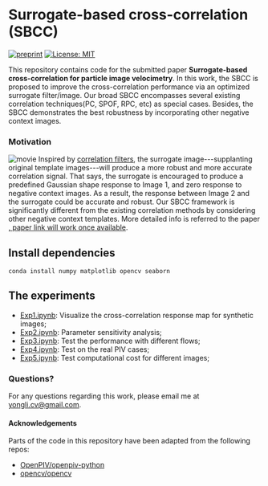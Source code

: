 # Surrogate-based cross-correlation (SBCC) 

[![preprint](https://img.shields.io/static/v1?label=arXiv&message=2112.05303&color=B31B1B)](https://arxiv.org/abs/2112.05303)
[![License: MIT](https://img.shields.io/badge/License-MIT-yellow.svg)](https://opensource.org/licenses/MIT)

This repository contains code for the submitted paper __Surrogate-based cross-correlation for particle image velocimetry__.
In this work,  the SBCC is proposed to improve the cross-correlation performance via an optimized surrogate filter/image. Our broad SBCC encompasses several existing correlation techniques(PC, SPOF, RPC, etc) as special cases. Besides, the SBCC demonstrates the best robustness  by incorporating other negative context images.

### Motivation 
![movie](https://github.com/yongleex/SBCC/blob/cc21b363e036b3a9e40fed7d51d21e99a59a5a1a/for%20figure/motivation.png)
Inspired by [correlation filters](https://dl.acm.org/doi/book/10.5555/2520035), the surrogate image---supplanting original template images---will produce a more robust and more accurate correlation signal. That says, the surrogate is encouraged to produce a predefined Gaussian shape response to Image 1, and zero response to negative context images. As a result, the response between Image 2 and the surrogate could be accurate and robust.
Our SBCC framework is significantly different from the existing correlation methods by considering other negative context templates. More detailed info is referred to the paper [, paper link will work once available](https://arxiv.org/abs/2112.05303).

## Install dependencies
```
conda install numpy matplotlib opencv seaborn
```



## The experiments
* [Exp1.ipynb](https://github.com/yongleex/SBCC/blob/master/Exp1.ipynb): Visualize the cross-correlation response map for synthetic images;
* [Exp2.ipynb](https://github.com/yongleex/SBCC/blob/master/Exp2.ipynb): Parameter sensitivity analysis;
* [Exp3.ipynb](https://github.com/yongleex/SBCC/blob/master/Exp3.ipynb): Test the performance with different flows;
* [Exp4.ipynb](https://github.com/yongleex/SBCC/blob/master/Exp4.ipynb): Test on the real PIV cases;
* [Exp5.ipynb](https://github.com/yongleex/SBCC/blob/master/Exp5.ipynb): Test computational cost for different images;


### Questions?
For any questions regarding this work, please email me at [yongli.cv@gmail.com](mailto:yongli.cv@gmail.com).

#### Acknowledgements
Parts of the code in this repository have been adapted from the following repos:

* [OpenPIV/openpiv-python](https://github.com/OpenPIV/openpiv-python)
* [opencv/opencv](https://github.com/opencv/opencv)


